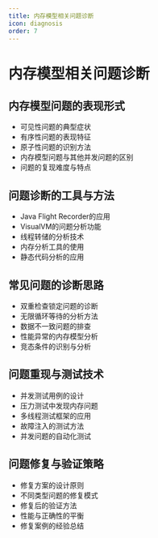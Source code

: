 ```yaml
---
title: 内存模型相关问题诊断
icon: diagnosis
order: 7
---
```


# 内存模型相关问题诊断

## 内存模型问题的表现形式

- 可见性问题的典型症状
- 有序性问题的表现特征
- 原子性问题的识别方法
- 内存模型问题与其他并发问题的区别
- 问题的复现难度与特点

## 问题诊断的工具与方法

- Java Flight Recorder的应用
- VisualVM的问题分析功能
- 线程转储的分析技术
- 内存分析工具的使用
- 静态代码分析的应用

## 常见问题的诊断思路

- 双重检查锁定问题的诊断
- 无限循环等待的分析方法
- 数据不一致问题的排查
- 性能异常的内存模型分析
- 竞态条件的识别与分析

## 问题重现与测试技术

- 并发测试用例的设计
- 压力测试中发现内存问题
- 多线程测试框架的应用
- 故障注入的测试方法
- 并发问题的自动化测试

## 问题修复与验证策略

- 修复方案的设计原则
- 不同类型问题的修复模式
- 修复后的验证方法
- 性能与正确性的平衡
- 修复案例的经验总结
